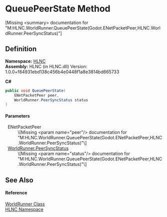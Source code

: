 # QueuePeerState Method


\[Missing &lt;summary&gt; documentation for "M:HLNC.WorldRunner.QueuePeerState(Godot.ENetPacketPeer,HLNC.WorldRunner.PeerSyncStatus)"\]



## Definition
**Namespace:** <a href="N_HLNC">HLNC</a>  
**Assembly:** HLNC (in HLNC.dll) Version: 1.0.0+f84931ebd138c456b4e0448f1a8e3814bd665733

**C#**
``` C#
public void QueuePeerState(
	ENetPacketPeer peer,
	WorldRunner.PeerSyncStatus status
)
```



#### Parameters
<dl><dt>  ENetPacketPeer</dt><dd>\[Missing &lt;param name="peer"/&gt; documentation for "M:HLNC.WorldRunner.QueuePeerState(Godot.ENetPacketPeer,HLNC.WorldRunner.PeerSyncStatus)"\]</dd><dt>  <a href="T_HLNC_WorldRunner_PeerSyncStatus">WorldRunner.PeerSyncStatus</a></dt><dd>\[Missing &lt;param name="status"/&gt; documentation for "M:HLNC.WorldRunner.QueuePeerState(Godot.ENetPacketPeer,HLNC.WorldRunner.PeerSyncStatus)"\]</dd></dl>

## See Also


#### Reference
<a href="T_HLNC_WorldRunner">WorldRunner Class</a>  
<a href="N_HLNC">HLNC Namespace</a>  
